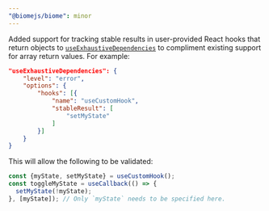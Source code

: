 ```yaml
---
"@biomejs/biome": minor
---
```


Added support for tracking stable results in user-provided React hooks that return objects to [`useExhaustiveDependencies`](https://biomejs.dev/linter/rules/use-exhaustive-dependencies/) to compliment existing support for array return values. For example:

```json
"useExhaustiveDependencies": {
    "level": "error",
    "options": {
        "hooks": [{
            "name": "useCustomHook",
            "stableResult": [
                "setMyState"
            ]
        }]
    }
}
```

This will allow the following to be validated:

```js
const {myState, setMyState} = useCustomHook();
const toggleMyState = useCallback(() => {
  setMyState(!myState);
}, [myState]); // Only `myState` needs to be specified here.
```
